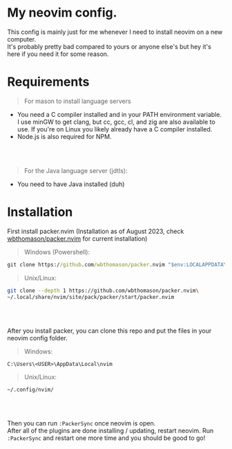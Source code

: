 
# My neovim config.

This config is mainly just for me whenever I need to install neovim on a new computer.  
It's probably pretty bad compared to yours or anyone else's but hey it's here if you need it for some reason.

# Requirements

> For mason to install language servers

- You need a C compiler installed and in your PATH environment variable. I use minGW to get clang, but cc, gcc, cl, and zig are also available to use. If you're on Linux you likely already have a C compiler installed.
- Node.js is also required for NPM.
<br>
<br>

> For the Java language server (jdtls):

- You need to have Java installed (duh)

# Installation

First install packer.nvim (Installation as of August 2023, check [wbthomason/packer.nvim](wbthomason/packer.nvim) for current installation)

> Windows (Powershell):
 
```cmd
git clone https://github.com/wbthomason/packer.nvim "$env:LOCALAPPDATA\nvim-data\site\pack\packer\start\packer.nvim"
```

> Unix/Linux:

```bash
git clone --depth 1 https://github.com/wbthomason/packer.nvim\
~/.local/share/nvim/site/pack/packer/start/packer.nvim
```
<br>
<br>

After you install packer, you can clone this repo and put the files in your neovim config folder.

> Windows:

```file
C:\Users\<USER>\AppData\Local\nvim
```

> Unix/Linux:
 ```file
~/.config/nvim/
```
<br>
<br>

Then you can run ```:PackerSync``` once neovim is open.  
After all of the plugins are done installing / updating, restart neovim.
Run ```:PackerSync``` and restart one more time and you should be good to go!


